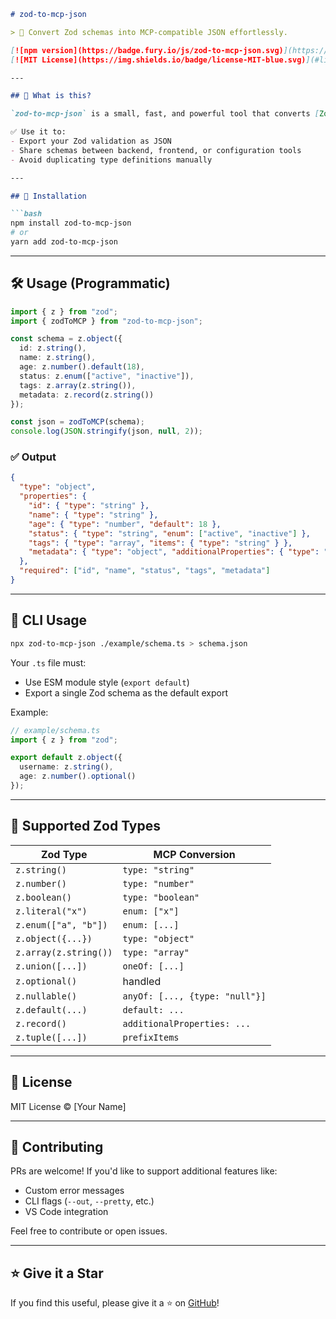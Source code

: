 ````markdown
# zod-to-mcp-json

> 🔁 Convert Zod schemas into MCP-compatible JSON effortlessly.

[![npm version](https://badge.fury.io/js/zod-to-mcp-json.svg)](https://www.npmjs.com/package/zod-to-mcp-json)
[![MIT License](https://img.shields.io/badge/license-MIT-blue.svg)](#license)

---

## 🧩 What is this?

`zod-to-mcp-json` is a small, fast, and powerful tool that converts [Zod](https://github.com/colinhacks/zod) schemas into a JSON format compatible with MCP (Model Configuration Protocol) or other schema-driven systems.

✅ Use it to:
- Export your Zod validation as JSON
- Share schemas between backend, frontend, or configuration tools
- Avoid duplicating type definitions manually

---

## 🚀 Installation

```bash
npm install zod-to-mcp-json
# or
yarn add zod-to-mcp-json
````

---

## 🛠️ Usage (Programmatic)

```ts
import { z } from "zod";
import { zodToMCP } from "zod-to-mcp-json";

const schema = z.object({
  id: z.string(),
  name: z.string(),
  age: z.number().default(18),
  status: z.enum(["active", "inactive"]),
  tags: z.array(z.string()),
  metadata: z.record(z.string())
});

const json = zodToMCP(schema);
console.log(JSON.stringify(json, null, 2));
```

### ✅ Output

```json
{
  "type": "object",
  "properties": {
    "id": { "type": "string" },
    "name": { "type": "string" },
    "age": { "type": "number", "default": 18 },
    "status": { "type": "string", "enum": ["active", "inactive"] },
    "tags": { "type": "array", "items": { "type": "string" } },
    "metadata": { "type": "object", "additionalProperties": { "type": "string" } }
  },
  "required": ["id", "name", "status", "tags", "metadata"]
}
```

---

## 🔧 CLI Usage

```bash
npx zod-to-mcp-json ./example/schema.ts > schema.json
```

Your `.ts` file must:

* Use ESM module style (`export default`)
* Export a single Zod schema as the default export

Example:

```ts
// example/schema.ts
import { z } from "zod";

export default z.object({
  username: z.string(),
  age: z.number().optional()
});
```

---

## 📘 Supported Zod Types

| Zod Type              | MCP Conversion                 |
| --------------------- | ------------------------------ |
| `z.string()`          | `type: "string"`               |
| `z.number()`          | `type: "number"`               |
| `z.boolean()`         | `type: "boolean"`              |
| `z.literal("x")`      | `enum: ["x"]`                  |
| `z.enum(["a", "b"])`  | `enum: [...]`                  |
| `z.object({...})`     | `type: "object"`               |
| `z.array(z.string())` | `type: "array"`                |
| `z.union([...])`      | `oneOf: [...]`                 |
| `z.optional()`        | handled                        |
| `z.nullable()`        | `anyOf: [..., {type: "null"}]` |
| `z.default(...)`      | `default: ...`                 |
| `z.record()`          | `additionalProperties: ...`    |
| `z.tuple([...])`      | `prefixItems`                  |

---

## 📄 License

MIT License © \[Your Name]

---

## 🙌 Contributing

PRs are welcome! If you'd like to support additional features like:

* Custom error messages
* CLI flags (`--out`, `--pretty`, etc.)
* VS Code integration

Feel free to contribute or open issues.

---

## ⭐️ Give it a Star

If you find this useful, please give it a ⭐️ on [GitHub](https://github.com/devan021/zod-to-mcp-json)!
```
```
